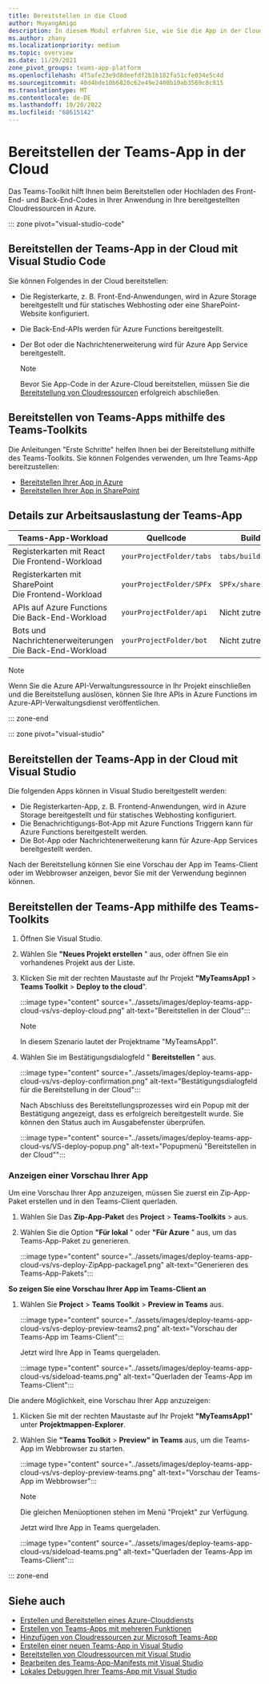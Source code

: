 ```yaml
---
title: Bereitstellen in die Cloud
author: MuyangAmigo
description: In diesem Modul erfahren Sie, wie Sie die App in der Cloud, Azure oder SharePoint bereitstellen und Teams-Apps mithilfe des Teams-Toolkits bereitstellen.
ms.author: zhany
ms.localizationpriority: medium
ms.topic: overview
ms.date: 11/29/2021
zone_pivot_groups: teams-app-platform
ms.openlocfilehash: 4f5afe23e9d8deefdf2b1b182fa51cfe034e5c4d
ms.sourcegitcommit: 40d4bde10b6820c62e49e2400b10ab3569c8c815
ms.translationtype: MT
ms.contentlocale: de-DE
ms.lasthandoff: 10/20/2022
ms.locfileid: "68615142"
---
```

# <a name="deploy-teams-app-to-the-cloud"></a>Bereitstellen der Teams-App in der Cloud

Das Teams-Toolkit hilft Ihnen beim Bereitstellen oder Hochladen des Front-End- und Back-End-Codes in Ihrer Anwendung in Ihre bereitgestellten Cloudressourcen in Azure.

::: zone pivot="visual-studio-code"

## <a name="deploy-teams-app-to-the-cloud-using-visual-studio-code"></a>Bereitstellen der Teams-App in der Cloud mit Visual Studio Code

Sie können Folgendes in der Cloud bereitstellen:

* Die Registerkarte, z. B. Front-End-Anwendungen, wird in Azure Storage bereitgestellt und für statisches Webhosting oder eine SharePoint-Website konfiguriert.
* Die Back-End-APIs werden für Azure Functions bereitgestellt.
* Der Bot oder die Nachrichtenerweiterung wird für Azure App Service bereitgestellt.

  > [!NOTE]
  > Bevor Sie App-Code in der Azure-Cloud bereitstellen, müssen Sie die [Bereitstellung von Cloudressourcen](provision.md) erfolgreich abschließen.

## <a name="deploy-teams-apps-using-teams-toolkit"></a>Bereitstellen von Teams-Apps mithilfe des Teams-Toolkits

Die Anleitungen "Erste Schritte" helfen Ihnen bei der Bereitstellung mithilfe des Teams-Toolkits. Sie können Folgendes verwenden, um Ihre Teams-App bereitzustellen:

* [Bereitstellen Ihrer App in Azure](/microsoftteams/platform/sbs-gs-javascript?tabs=vscode%2Cvsc%2Cviscode%2Cvcode&tutorial-step=8&branch)
* [Bereitstellen Ihrer App in SharePoint](/microsoftteams/platform/sbs-gs-spfx?tabs=vscode%2Cviscode&tutorial-step=4&branch)

## <a name="details-on-teams-app-workload"></a>Details zur Arbeitsauslastung der Teams-App

| Teams-App-Workload | Quellcode | Buildartefakte| Zielressource |
|-------------|----------|---------------|---------------|
|Registerkarten mit React </br> Die Frontend-Workload| `yourProjectFolder/tabs`| `tabs/build` |Azure Storage |
|Registerkarten mit SharePoint </br> Die Frontend-Workload | `yourProjectFolder/SPFx`| `SPFx/sharepoint/solution` |SharePoint-App-Katalog |
|APIs auf Azure Functions </br> Die Back-End-Workload | `yourProjectFolder/api`| Nicht zutreffend |Azure Functions |
|Bots und Nachrichtenerweiterungen </br> Die Back-End-Workload | `yourProjectFolder/bot` | Nicht zutreffend | Azure App Services |

> [!NOTE]
> Wenn Sie die Azure API-Verwaltungsressource in Ihr Projekt einschließen und die Bereitstellung auslösen, können Sie Ihre APIs in Azure Functions im Azure-API-Verwaltungsdienst veröffentlichen.

::: zone-end

::: zone pivot="visual-studio"

## <a name="deploy-teams-app-to-the-cloud-using-visual-studio"></a>Bereitstellen der Teams-App in der Cloud mit Visual Studio

Die folgenden Apps können in Visual Studio bereitgestellt werden:

* Die Registerkarten-App, z. B. Frontend-Anwendungen, wird in Azure Storage bereitgestellt und für statisches Webhosting konfiguriert.
* Die Benachrichtigungs-Bot-App mit Azure Functions Triggern kann für Azure Functions bereitgestellt werden.
* Die Bot-App oder Nachrichtenerweiterung kann für Azure-App Services bereitgestellt werden.

Nach der Bereitstellung können Sie eine Vorschau der App im Teams-Client oder im Webbrowser anzeigen, bevor Sie mit der Verwendung beginnen können.

## <a name="deploy-teams-app-using-teams-toolkit"></a>Bereitstellen der Teams-App mithilfe des Teams-Toolkits

1. Öffnen Sie Visual Studio.
1. Wählen Sie **"Neues Projekt erstellen** " aus, oder öffnen Sie ein vorhandenes Projekt aus der Liste.
1. Klicken Sie mit der rechten Maustaste auf Ihr Projekt **"MyTeamsApp1** > **Teams Toolkit** > **Deploy to the cloud**".

   :::image type="content" source="../assets/images/deploy-teams-app-cloud-vs/vs-deploy-cloud.png" alt-text="Bereitstellen in der Cloud":::

   > [!NOTE]
   > In diesem Szenario lautet der Projektname "MyTeamsApp1".

1. Wählen Sie im Bestätigungsdialogfeld " **Bereitstellen** " aus.

   :::image type="content" source="../assets/images/deploy-teams-app-cloud-vs/vs-deploy-confirmation.png" alt-text="Bestätigungsdialogfeld für die Bereitstellung in der Cloud":::

   Nach Abschluss des Bereitstellungsprozesses wird ein Popup mit der Bestätigung angezeigt, dass es erfolgreich bereitgestellt wurde. Sie können den Status auch im Ausgabefenster überprüfen.

   :::image type="content" source="../assets/images/deploy-teams-app-cloud-vs/VS-deploy-popup.png" alt-text="Popupmenü &quot;Bereitstellen in der Cloud&quot;":::

### <a name="preview-your-app"></a>Anzeigen einer Vorschau Ihrer App

Um eine Vorschau Ihrer App anzuzeigen, müssen Sie zuerst ein Zip-App-Paket erstellen und in den Teams-Client querladen.

1. Wählen Sie Das **Zip-App-Paket** des **Project** > **Teams-Toolkits** >  aus.
1. Wählen Sie die Option **"Für lokal** " oder **"Für Azure** " aus, um das Teams-App-Paket zu generieren.

   :::image type="content" source="../assets/images/deploy-teams-app-cloud-vs/vs-deploy-ZipApp-package1.png" alt-text="Generieren des Teams-App-Pakets":::

**So zeigen Sie eine Vorschau Ihrer App im Teams-Client an**

1. Wählen Sie **Project** > **Teams Toolkit** > **Preview in Teams** aus.

   :::image type="content" source="../assets/images/deploy-teams-app-cloud-vs/vs-deploy-preview-teams2.png" alt-text="Vorschau der Teams-App im Teams-Client":::

   Jetzt wird Ihre App in Teams quergeladen.

   :::image type="content" source="../assets/images/deploy-teams-app-cloud-vs/sideload-teams.png" alt-text="Querladen der Teams-App im Teams-Client":::

Die andere Möglichkeit, eine Vorschau Ihrer App anzuzeigen:

1. Klicken Sie mit der rechten Maustaste auf Ihr Projekt **"MyTeamsApp1**" unter **Projektmappen-Explorer**.
1. Wählen Sie **"Teams Toolkit** > **Preview" in Teams** aus, um die Teams-App im Webbrowser zu starten.

   :::image type="content" source="../assets/images/deploy-teams-app-cloud-vs/vs-deploy-preview-teams.png" alt-text="Vorschau der Teams-App im Webbrowser":::

   > [!NOTE]
   > Die gleichen Menüoptionen stehen im Menü "Projekt" zur Verfügung.

   Jetzt wird Ihre App in Teams quergeladen.

   :::image type="content" source="../assets/images/deploy-teams-app-cloud-vs/sideload-teams.png" alt-text="Querladen der Teams-App im Teams-Client":::

::: zone-end

## <a name="see-also"></a>Siehe auch

* [Erstellen und Bereitstellen eines Azure-Clouddiensts](/azure/cloud-services/cloud-services-how-to-create-deploy-portal)
* [Erstellen von Teams-Apps mit mehreren Funktionen](add-capability.md)
* [Hinzufügen von Cloudressourcen zur Microsoft Teams-App](add-resource.md)
* [Erstellen einer neuen Teams-App in Visual Studio](create-new-teams-app-for-Visual-Studio.md)
* [Bereitstellen von Cloudressourcen mit Visual Studio](provision-cloud-resources.md)
* [Bearbeiten des Teams-App-Manifests mit Visual Studio](VS-TeamsFx-preview-and-customize-app-manifest.md)
* [Lokales Debuggen Ihrer Teams-App mit Visual Studio](debug-teams-app-visual-studio.md)

